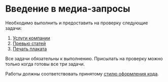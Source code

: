 # Введение в медиа-запросы

Необходимо выполнить и предоставить на проверку следующие задачи:

1. [Услуги компании](./services/)
2. [Превью статей](./preview/)
3. [Печать плаката](./print-poster/)

Все задачи обязательны к выполнению. Присылать на проверку можно только когда готовы все три задачи.

Работы должны соответствовать принятому [стилю оформления кода](https://netology-university.bitbucket.io/codestyle/css/).
